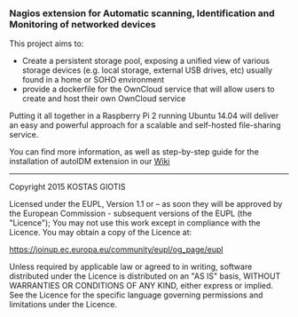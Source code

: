 
### Nagios extension for Automatic scanning, Identification and Monitoring of networked devices

This project aims to:

  * Create a persistent storage pool, exposing a unified view of various storage devices (e.g. local storage, external USB drives, etc) usually found in a home or SOHO environment
  * provide a dockerfile for the OwnCloud service that will allow users to create and host their own OwnCloud service

  Putting it all together in a Raspberry Pi 2 running Ubuntu 14.04 will deliver an easy and powerful approach for a scalable and self-hosted file-sharing service.


You can find more information, as well as step-by-step guide for the installation of autoIDM extension in our [Wiki]


   [Wiki]: <https://github.com/ellak-monades-aristeias/dlimen/wiki>


----------------------------------
Copyright 2015 KOSTAS GIOTIS

Licensed under the EUPL, Version 1.1 or – as soon they
will be approved by the European Commission - subsequent
versions of the EUPL (the "Licence");
You may not use this work except in compliance with the
Licence.
You may obtain a copy of the Licence at:

https://joinup.ec.europa.eu/community/eupl/og_page/eupl

Unless required by applicable law or agreed to in
writing, software distributed under the Licence is
distributed on an "AS IS" basis,
WITHOUT WARRANTIES OR CONDITIONS OF ANY KIND, either
express or implied.
See the Licence for the specific language governing
permissions and limitations under the Licence.